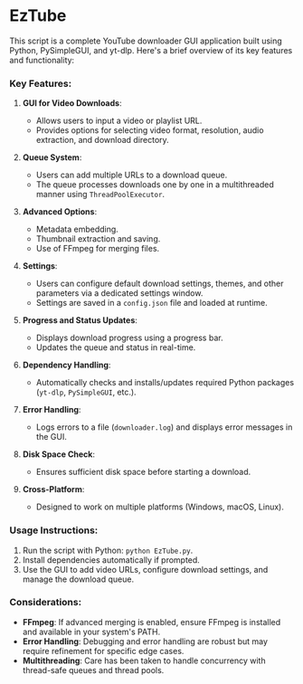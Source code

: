 # EzTube

This script is a complete YouTube downloader GUI application built using Python, PySimpleGUI, and yt-dlp. Here's a brief overview of its key features and functionality:

### Key Features:
1. **GUI for Video Downloads**:
   - Allows users to input a video or playlist URL.
   - Provides options for selecting video format, resolution, audio extraction, and download directory.

2. **Queue System**:
   - Users can add multiple URLs to a download queue.
   - The queue processes downloads one by one in a multithreaded manner using `ThreadPoolExecutor`.

3. **Advanced Options**:
   - Metadata embedding.
   - Thumbnail extraction and saving.
   - Use of FFmpeg for merging files.

4. **Settings**:
   - Users can configure default download settings, themes, and other parameters via a dedicated settings window.
   - Settings are saved in a `config.json` file and loaded at runtime.

5. **Progress and Status Updates**:
   - Displays download progress using a progress bar.
   - Updates the queue and status in real-time.

6. **Dependency Handling**:
   - Automatically checks and installs/updates required Python packages (`yt-dlp`, `PySimpleGUI`, etc.).

7. **Error Handling**:
   - Logs errors to a file (`downloader.log`) and displays error messages in the GUI.

8. **Disk Space Check**:
   - Ensures sufficient disk space before starting a download.

9. **Cross-Platform**:
   - Designed to work on multiple platforms (Windows, macOS, Linux).

### Usage Instructions:
1. Run the script with Python: `python EzTube.py`.
2. Install dependencies automatically if prompted.
3. Use the GUI to add video URLs, configure download settings, and manage the download queue.

### Considerations:
- **FFmpeg**: If advanced merging is enabled, ensure FFmpeg is installed and available in your system's PATH.
- **Error Handling**: Debugging and error handling are robust but may require refinement for specific edge cases.
- **Multithreading**: Care has been taken to handle concurrency with thread-safe queues and thread pools.
